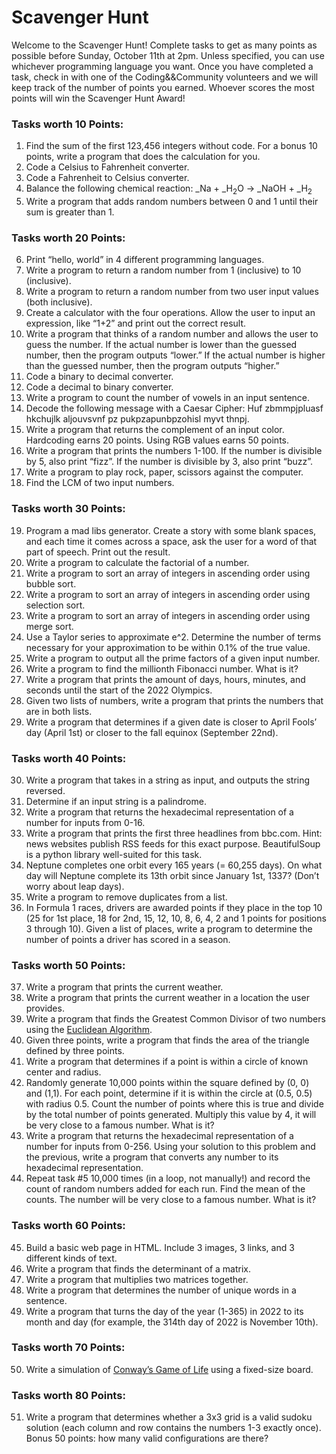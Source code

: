 # Scavenger Hunt
Welcome to the Scavenger Hunt! Complete tasks to get as many points as possible before Sunday, October 11th at 2pm. Unless specified, you can use whichever programming language you want. Once you have completed a task, check in with one of the Coding&&Community volunteers and we will keep track of the number of points you earned. Whoever scores the most points will win the Scavenger Hunt Award!

### Tasks worth 10 Points:
1. Find the sum of the first 123,456 integers without code. For a bonus 10 points, write a program that does the calculation for you.
2. Code a Celsius to Fahrenheit converter.
3. Code a Fahrenheit to Celsius converter.
4. Balance the following chemical reaction: _Na + _H<sub>2</sub>O → _NaOH + _H<sub>2</sub>
5. Write a program that adds random numbers between 0 and 1 until their sum is greater than 1.

### Tasks worth 20 Points:
6. Print “hello, world” in 4 different programming languages.
7. Write a program to return a random number from 1 (inclusive) to 10 (inclusive).
8. Write a program to return a random number from two user input values (both inclusive).
9. Create a calculator with the four operations. Allow the user to input an expression, like “1+2” and print out the correct result.
10. Write a program that thinks of a random number and allows the user to guess the number. If the actual number is lower than the guessed number, then the program outputs “lower.” If the actual number is higher than the guessed number, then the program outputs “higher.”
11. Code a binary to decimal converter.
12. Code a decimal to binary converter.
13. Write a program to count the number of vowels in an input sentence.
14. Decode the following message with a Caesar Cipher: Huf zbmmpjpluasf hkchujlk aljouvsvnf pz pukpzapunbpzohisl myvt thnpj.
15. Write a program that returns the complement of an input color. Hardcoding earns 20 points. Using RGB values earns 50 points.
16. Write a program that prints the numbers 1-100. If the number is divisible by 5, also print “fizz”. If the number is divisible by 3, also print “buzz”.
17. Write a program to play rock, paper, scissors against the computer.
18. Find the LCM of two input numbers.

### Tasks worth 30 Points:
19. Program a mad libs generator. Create a story with some blank spaces, and each time it comes across a space, ask the user for a word of that part of speech. Print out the result.
20. Write a program to calculate the factorial of a number.
21. Write a program to sort an array of integers in ascending order using bubble sort.
22. Write a program to sort an array of integers in ascending order using selection sort.
23. Write a program to sort an array of integers in ascending order using merge sort.
24. Use a Taylor series to approximate e^2. Determine the number of terms necessary for your approximation to be within 0.1% of the true value.
25. Write a program to output all the prime factors of a given input number.
26. Write a program to find the millionth Fibonacci number. What is it?
27. Write a program that prints the amount of days, hours, minutes, and seconds until the start of the 2022 Olympics.
28. Given two lists of numbers, write a program that prints the numbers that are in both lists.
29. Write a program that determines if a given date is closer to April Fools’ day (April 1st) or closer to the fall equinox (September 22nd).

### Tasks worth 40 Points:
30. Write a program that takes in a string as input, and outputs the string reversed.
31. Determine if an input string is a palindrome.
32. Write a program that returns the hexadecimal representation of a number for inputs from 0-16.
33. Write a program that prints the first three headlines from bbc.com. Hint: news websites publish RSS feeds for this exact purpose. BeautifulSoup is a python library well-suited for this task.
34. Neptune completes one orbit every 165 years (= 60,255 days). On what day will Neptune complete its 13th orbit since January 1st, 1337? (Don’t worry about leap days).
35. Write a program to remove duplicates from a list.
36. In Formula 1 races, drivers are awarded points if they place in the top 10 (25 for 1st place, 18 for 2nd, 15, 12, 10, 8, 6, 4, 2 and 1 points for positions 3 through 10). Given a list of places, write a program to determine the number of points a driver has scored in a season. 

### Tasks worth 50 Points:
37. Write a program that prints the current weather.
38. Write a program that prints the current weather in a location the user provides.
39. Write a program that finds the Greatest Common Divisor of two numbers using the [Euclidean Algorithm](https://en.wikipedia.org/wiki/Euclidean_algorithm).
40. Given three points, write a program that finds the area of the triangle defined by three points.
41. Write a program that determines if a point is within a circle of known center and radius.
42. Randomly generate 10,000 points within the square defined by (0, 0) and (1,1). For each point, determine if it is within the circle at (0.5, 0.5) with radius 0.5. Count the number of points where this is true and divide by the total number of points generated. Multiply this value by 4, it will be very close to a famous number. What is it?
43. Write a program that returns the hexadecimal representation of a number for inputs from 0-256. Using your solution to this problem and the previous, write a program that converts any number to its hexadecimal representation.
44. Repeat task #5 10,000 times (in a loop, not manually!) and record the count of random numbers added for each run. Find the mean of the counts. The number will be very close to a famous number. What is it?

### Tasks worth 60 Points:
45. Build a basic web page in HTML. Include 3 images, 3 links, and 3 different kinds of text.
46. Write a program that finds the determinant of a matrix.
47. Write a program that multiplies two matrices together.
48. Write a program that determines the number of unique words in a sentence.
49. Write a program that turns the day of the year (1-365) in 2022 to its month and day (for example, the 314th day of 2022 is November 10th).

### Tasks worth 70 Points:
50. Write a simulation of [Conway’s Game of Life](https://en.wikipedia.org/wiki/Conway%27s_Game_of_Life) using a fixed-size board.

### Tasks worth 80 Points:
51. Write a program that determines whether a 3x3 grid is a valid sudoku solution (each column and row contains the numbers 1-3 exactly once). Bonus 50 points: how many valid configurations are there?

